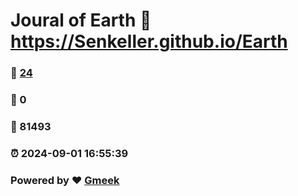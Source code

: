 # Joural of Earth :link: https://Senkeller.github.io/Earth 
### :page_facing_up: [24](https://Senkeller.github.io/Earth/tag.html) 
### :speech_balloon: 0 
### :hibiscus: 81493 
### :alarm_clock: 2024-09-01 16:55:39 
### Powered by :heart: [Gmeek](https://github.com/Meekdai/Gmeek)
